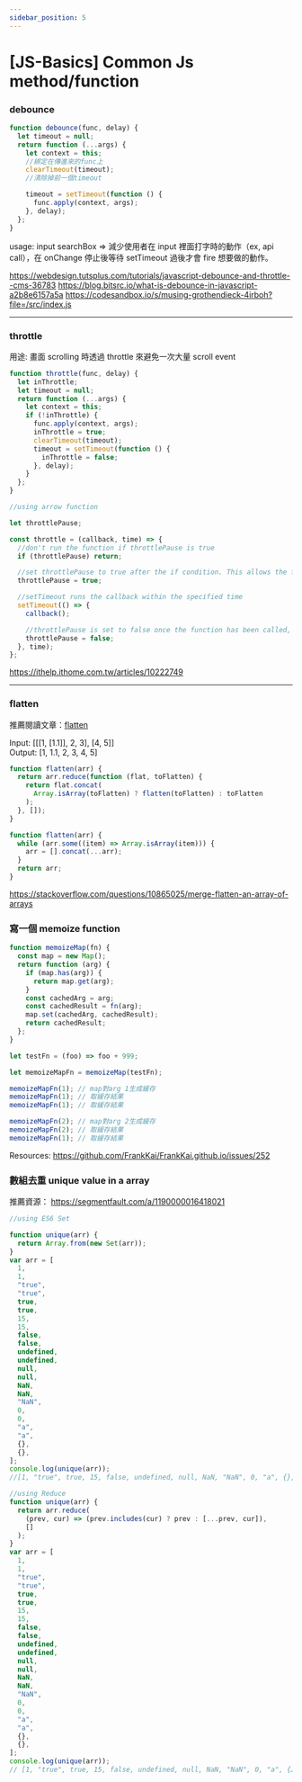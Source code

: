 ```yaml
---
sidebar_position: 5
---
```


# [JS-Basics] Common Js method/function

### debounce

```js
function debounce(func, delay) {
  let timeout = null;
  return function (...args) {
    let context = this;
    //綁定在傳進來的func上
    clearTimeout(timeout);
    //清除掉前一個timeout

    timeout = setTimeout(function () {
      func.apply(context, args);
    }, delay);
  };
}
```

usage: input searchBox => 減少使用者在 input 裡面打字時的動作（ex, api call），在 onChange 停止後等待 setTimeout 過後才會 fire 想要做的動作。

https://webdesign.tutsplus.com/tutorials/javascript-debounce-and-throttle--cms-36783
https://blog.bitsrc.io/what-is-debounce-in-javascript-a2b8e6157a5a
https://codesandbox.io/s/musing-grothendieck-4irboh?file=/src/index.js

---

### throttle

用途: 畫面 scrolling 時透過 throttle 來避免一次大量 scroll event

```js
function throttle(func, delay) {
  let inThrottle;
  let timeout = null;
  return function (...args) {
    let context = this;
    if (!inThrottle) {
      func.apply(context, args);
      inThrottle = true;
      clearTimeout(timeout);
      timeout = setTimeout(function () {
        inThrottle = false;
      }, delay);
    }
  };
}
```

```js
//using arrow function

let throttlePause;

const throttle = (callback, time) => {
  //don't run the function if throttlePause is true
  if (throttlePause) return;

  //set throttlePause to true after the if condition. This allows the function to be run once
  throttlePause = true;

  //setTimeout runs the callback within the specified time
  setTimeout(() => {
    callback();

    //throttlePause is set to false once the function has been called, allowing the throttle function to loop
    throttlePause = false;
  }, time);
};
```

https://ithelp.ithome.com.tw/articles/10222749

---

### flatten

推薦閱讀文章：[flatten](https://segmentfault.com/a/1190000021366004)

Input: [[[1, [1.1]], 2, 3], [4, 5]]  
Output: [1, 1.1, 2, 3, 4, 5]

```js
function flatten(arr) {
  return arr.reduce(function (flat, toFlatten) {
    return flat.concat(
      Array.isArray(toFlatten) ? flatten(toFlatten) : toFlatten
    );
  }, []);
}
```

```js
function flatten(arr) {
  while (arr.some((item) => Array.isArray(item))) {
    arr = [].concat(...arr);
  }
  return arr;
}
```

https://stackoverflow.com/questions/10865025/merge-flatten-an-array-of-arrays

### 寫一個 memoize function

```js
function memoizeMap(fn) {
  const map = new Map();
  return function (arg) {
    if (map.has(arg)) {
      return map.get(arg);
    }
    const cachedArg = arg;
    const cachedResult = fn(arg);
    map.set(cachedArg, cachedResult);
    return cachedResult;
  };
}

let testFn = (foo) => foo + 999;

let memoizeMapFn = memoizeMap(testFn);

memoizeMapFn(1); // map對arg 1生成緩存
memoizeMapFn(1); // 取緩存結果
memoizeMapFn(1); // 取緩存結果

memoizeMapFn(2); // map對arg 2生成緩存
memoizeMapFn(2); // 取緩存結果
memoizeMapFn(1); // 取緩存結果
```

Resources: https://github.com/FrankKai/FrankKai.github.io/issues/252

### 數組去重 unique value in a array

推薦資源： https://segmentfault.com/a/1190000016418021

```js
//using ES6 Set

function unique(arr) {
  return Array.from(new Set(arr));
}
var arr = [
  1,
  1,
  "true",
  "true",
  true,
  true,
  15,
  15,
  false,
  false,
  undefined,
  undefined,
  null,
  null,
  NaN,
  NaN,
  "NaN",
  0,
  0,
  "a",
  "a",
  {},
  {},
];
console.log(unique(arr));
//[1, "true", true, 15, false, undefined, null, NaN, "NaN", 0, "a", {}, {}]
```

```js
//using Reduce
function unique(arr) {
  return arr.reduce(
    (prev, cur) => (prev.includes(cur) ? prev : [...prev, cur]),
    []
  );
}
var arr = [
  1,
  1,
  "true",
  "true",
  true,
  true,
  15,
  15,
  false,
  false,
  undefined,
  undefined,
  null,
  null,
  NaN,
  NaN,
  "NaN",
  0,
  0,
  "a",
  "a",
  {},
  {},
];
console.log(unique(arr));
// [1, "true", true, 15, false, undefined, null, NaN, "NaN", 0, "a", {…}, {…}]
```
